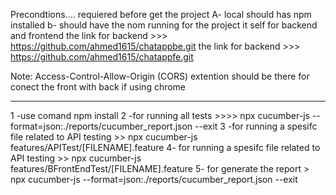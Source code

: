Precondtions....
requiered before get the project 
A- local should has npm installed 
b- should have the nom running for the project it self for backend and frontend 
the link for backend >>>  https://github.com/ahmed1615/chatappbe.git 
the link for backend >>>  https://github.com/ahmed1615/chatappfe.git 

Note: Access-Control-Allow-Origin (CORS) extention should be there for conect the front with back if using chrome 


-------------------------------------------------------------------------
1 -use comand npm install
2 -for running all tests >>>> npx cucumber-js --format=json:./reports/cucumber_report.json --exit
3 -for running a spesifc file related to API testing  >>  npx cucumber-js features/APITest/[FILENAME].feature
4- for running a spesifc file related to API testing  >>  npx cucumber-js features/BFrontEndTest/[FILENAME].feature
5- for generate the report > npx cucumber-js --format=json:./reports/cucumber_report.json --exit
